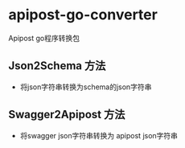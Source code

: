 # apipost-go-converter
Apipost go程序转换包

## Json2Schema 方法
 - 将json字符串转换为schema的json字符串

## Swagger2Apipost  方法
 - 将swagger json字符串转换为 apipost json字符串